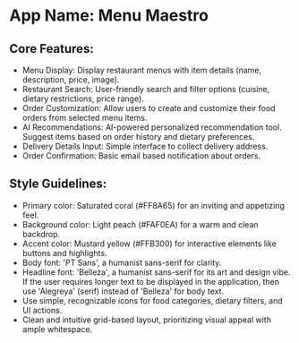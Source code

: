 # **App Name**: Menu Maestro

## Core Features:

- Menu Display: Display restaurant menus with item details (name, description, price, image).
- Restaurant Search: User-friendly search and filter options (cuisine, dietary restrictions, price range).
- Order Customization: Allow users to create and customize their food orders from selected menu items.
- AI Recommendations: AI-powered personalized recommendation tool. Suggest items based on order history and dietary preferences.
- Delivery Details Input: Simple interface to collect delivery address.
- Order Confirmation: Basic email based notification about orders.

## Style Guidelines:

- Primary color: Saturated coral (#FF8A65) for an inviting and appetizing feel.
- Background color: Light peach (#FAF0EA) for a warm and clean backdrop.
- Accent color: Mustard yellow (#FFB300) for interactive elements like buttons and highlights.
- Body font: 'PT Sans', a humanist sans-serif for clarity.
- Headline font: 'Belleza', a humanist sans-serif for its art and design vibe.  If the user requires longer text to be displayed in the application, then use 'Alegreya' (serif) instead of 'Belleza' for body text.
- Use simple, recognizable icons for food categories, dietary filters, and UI actions.
- Clean and intuitive grid-based layout, prioritizing visual appeal with ample whitespace.